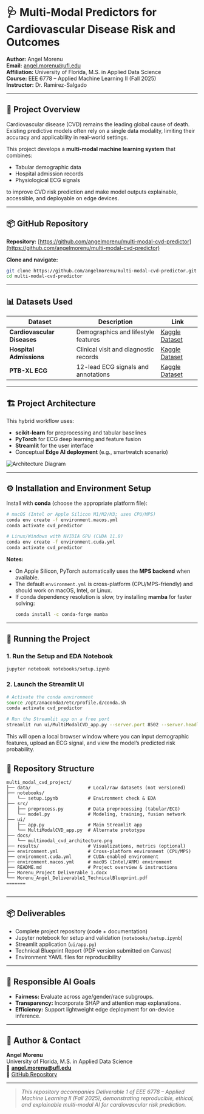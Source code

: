 # 🩺 Multi-Modal Predictors for Cardiovascular Disease Risk and Outcomes

**Author:** Angel Morenu  
**Email:** angel.morenu@ufl.edu  
**Affiliation:** University of Florida, M.S. in Applied Data Science  
**Course:** EEE 6778 – Applied Machine Learning II (Fall 2025)  
**Instructor:** Dr. Ramirez-Salgado  
 

---

## 🧠 Project Overview

Cardiovascular disease (CVD) remains the leading global cause of death. Existing predictive models often rely on a single data modality, limiting their accuracy and applicability in real-world settings.

This project develops a **multi-modal machine learning system** that combines:

- Tabular demographic data  
- Hospital admission records  
- Physiological ECG signals  

to improve CVD risk prediction and make model outputs explainable, accessible, and deployable on edge devices.

---

## 📦 GitHub Repository

**Repository:** [https://github.com/angelmorenu/multi-modal-cvd-predictor](https://github.com/angelmorenu/multi-modal-cvd-predictor)

**Clone and navigate:**
```bash
git clone https://github.com/angelmorenu/multi-modal-cvd-predictor.git
cd multi-modal-cvd-predictor
```

---

## 📊 Datasets Used

| Dataset | Description | Link |
|----------|-------------|------|
| **Cardiovascular Diseases** | Demographics and lifestyle features | [Kaggle Dataset](https://www.kaggle.com/datasets/mexwell/cardiovascular-diseases) |
| **Hospital Admissions** | Clinical visit and diagnostic records | [Kaggle Dataset](https://www.kaggle.com/datasets/ashishsahani/hospital-admissions-data) |
| **PTB-XL ECG** | 12-lead ECG signals and annotations | [Kaggle Dataset](https://www.kaggle.com/datasets/khyeh0719/ptb-xl-dataset-reformatted) |

---

## 🏗️ Project Architecture

This hybrid workflow uses:

- **scikit-learn** for preprocessing and tabular baselines  
- **PyTorch** for ECG deep learning and feature fusion  
- **Streamlit** for the user interface  
- Conceptual **Edge AI deployment** (e.g., smartwatch scenario)  

![Architecture Diagram](docs/multimodal_cvd_architecture.png)

---

## ⚙️ Installation and Environment Setup

Install with **conda** (choose the appropriate platform file):

```bash
# macOS (Intel or Apple Silicon M1/M2/M3; uses CPU/MPS)
conda env create -f environment.macos.yml
conda activate cvd_predictor

# Linux/Windows with NVIDIA GPU (CUDA 11.8)
conda env create -f environment.cuda.yml
conda activate cvd_predictor
```

**Notes:**
- On Apple Silicon, PyTorch automatically uses the **MPS backend** when available.
- The default `environment.yml` is cross-platform (CPU/MPS-friendly) and should work on macOS, Intel, or Linux.
- If conda dependency resolution is slow, try installing **mamba** for faster solving:
  ```bash
  conda install -c conda-forge mamba
  ```

---

## 🚀 Running the Project

### 1. Run the Setup and EDA Notebook
```bash
jupyter notebook notebooks/setup.ipynb
```

### 2. Launch the Streamlit UI
```bash
# Activate the conda environment
source /opt/anaconda3/etc/profile.d/conda.sh
conda activate cvd_predictor

# Run the Streamlit app on a free port
streamlit run ui/MultiModalCVD_app.py --server.port 8502 --server.headless true
```

This will open a local browser window where you can input demographic features, upload an ECG signal, and view the model’s predicted risk probability.


## 📁 Repository Structure

```
multi_modal_cvd_project/
├── data/                     # Local/raw datasets (not versioned)
├── notebooks/
│   └── setup.ipynb           # Environment check & EDA
├── src/
│   ├── preprocess.py         # Data preprocessing (tabular/ECG)
│   └── model.py              # Modeling, training, fusion network
├── ui/
│   ├── app.py                # Main Streamlit app
│   └── MultiModalCVD_app.py  # Alternate prototype
├── docs/
│   └── multimodal_cvd_architecture.png
├── results/                  # Visualizations, metrics (optional)
├── environment.yml           # Cross-platform environment (CPU/MPS)
├── environment.cuda.yml      # CUDA-enabled environment
├── environment.macos.yml     # macOS (Intel/ARM) environment
├── README.md                 # Project overview & instructions
├── Morenu_Project Deliverable 1.docx
└── Morenu_Angel_Deliverable1_TechnicalBlueprint.pdf
=======
 
```

---

## 📦 Deliverables

- Complete project repository (code + documentation)  
- Jupyter notebook for setup and validation (`notebooks/setup.ipynb`)  
- Streamlit application (`ui/app.py`)  
- Technical Blueprint Report (PDF version submitted on Canvas)  
- Environment YAML files for reproducibility  

---

## 🤖 Responsible AI Goals

- **Fairness:** Evaluate across age/gender/race subgroups.  
- **Transparency:** Incorporate SHAP and attention map explanations.  
- **Efficiency:** Support lightweight edge deployment for on-device inference.  

---

## 👤 Author & Contact

**Angel Morenu**  
University of Florida, M.S. in Applied Data Science  
📧 **angel.morenu@ufl.edu**  
📁 [GitHub Repository](https://github.com/angelmorenu/multi-modal-cvd-predictor)

---

> *This repository accompanies Deliverable 1 of EEE 6778 – Applied Machine Learning II (Fall 2025), demonstrating reproducible, ethical, and explainable multi-modal AI for cardiovascular risk prediction.*
